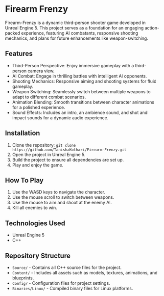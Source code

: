 # Firearm Frenzy
Firearm-Frenzy is a dynamic third-person shooter game developed in Unreal Engine 5. This project serves as a foundation for an engaging action-packed experience, featuring AI combatants, responsive shooting mechanics, and plans for future enhancements like weapon-switching.

## Features
- Third-Person Perspective: Enjoy immersive gameplay with a third-person camera view.
- AI Combat: Engage in thrilling battles with intelligent AI opponents.
- Shooting Mechanics: Responsive aiming and shooting systems for fluid gameplay.
- Weapon Switching: Seamlessly switch between multiple weapons to adapt to different combat scenarios.
- Animation Blending: Smooth transitions between character animations for a polished experience.
- Sound Effects: Includes an intro, an ambience sound, and shot and impact sounds for a dynamic audio experience.

## Installation
1. Clone the repository: ```git clone https://github.com/TanishaKothari/Firearm-Frenzy.git```
2. Open the project in Unreal Engine 5.
3. Build the project to ensure all dependencies are set up.
4. Play and enjoy the game.

## How To Play
1. Use the WASD keys to navigate the character.
2. Use the mouse scroll to switch between weapons.
3. Use the mouse to aim and shoot at the enemy AI.
4. Kill all enemies to win.

## Technologies Used
- Unreal Engine 5
- C++

## Repository Structure
- ```Source/``` - Contains all C++ source files for the project.
- ```Content/``` - Includes all assets such as models, textures, animations, and blueprints.
- ```Config/``` - Configuration files for project settings.
- ```Binaries/Linux/``` - Compiled binary files for Linux platforms.
